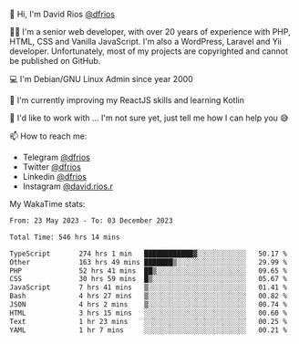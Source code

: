 👋 Hi, I'm David Rios [@dfrios](https://github.com/dfrios)

👨‍💻 I'm a senior web developer, with over 20 years of experience with PHP, HTML, CSS and Vanilla JavaScript. I'm also a WordPress, Laravel and Yii developer. Unfortunately, most of my projects are copyrighted and cannot be published on GitHub.

💻 I'm Debian/GNU Linux Admin since year 2000

🌱 I'm currently improving my ReactJS skills and learning Kotlin

💞️ I'd like to work with ... I'm not sure yet, just tell me how I can help you 😅


📫 How to reach me:
* Telegram [@dfrios](https://t.me/dfrios)
* Twitter [@dfrios](https://twitter.com/dfrios)
* Linkedin [@dfrios](https://linkedin.com/in/dfrios)
* Instagram [@david.rios.r](https://instagram.com/david.rios.r)



My WakaTime stats:
<!--START_SECTION:waka-->

```txt
From: 23 May 2023 - To: 03 December 2023

Total Time: 546 hrs 14 mins

TypeScript       274 hrs 1 min   ████████████▓░░░░░░░░░░░░   50.17 %
Other            163 hrs 49 mins ███████▒░░░░░░░░░░░░░░░░░   29.99 %
PHP              52 hrs 41 mins  ██▒░░░░░░░░░░░░░░░░░░░░░░   09.65 %
CSS              30 hrs 59 mins  █▒░░░░░░░░░░░░░░░░░░░░░░░   05.67 %
JavaScript       7 hrs 41 mins   ▒░░░░░░░░░░░░░░░░░░░░░░░░   01.41 %
Bash             4 hrs 27 mins   ▒░░░░░░░░░░░░░░░░░░░░░░░░   00.82 %
JSON             4 hrs 2 mins    ▒░░░░░░░░░░░░░░░░░░░░░░░░   00.74 %
HTML             3 hrs 15 mins   ░░░░░░░░░░░░░░░░░░░░░░░░░   00.60 %
Text             1 hr 23 mins    ░░░░░░░░░░░░░░░░░░░░░░░░░   00.25 %
YAML             1 hr 7 mins     ░░░░░░░░░░░░░░░░░░░░░░░░░   00.21 %
```

<!--END_SECTION:waka-->
